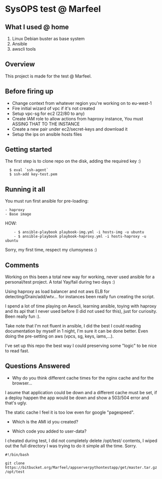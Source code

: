 # SysOPS test @ Marfeel

## What I used @ home

1. Linux Debian buster as base system
2. Ansible
3. awscli tools


## Overview

This project is made for the test @ Marfeel.


## Before firing up
  - Change context from whatever region you're working on to eu-west-1
  - Fire initial wizard of vpc if it's not created
  - Setup vpc-sg for ec2 (22/80 to any)
  - Create IAM role to allow actions from haproxy instance, You must ASSING THAT TO THE INSTANCE
  - Create a new pair under ec2/secret-keys and download it
  - Setup the ips on ansible hosts files


## Getting started

  The first step is to clone repo on the disk, adding the required key :)

```
  $ eval `ssh-agent`
  $ ssh-add key-test.pem
```

## Running it all

  You must run first ansible for pre-loading:

    - haproxy
    - Base image

  HOW: 
```  
    - $ ansible-playbook playbook-img.yml -i hosts-img -u ubuntu
    - $ ansible-playbook playbook-haproxy.yml -i hosts-haproxy -u ubuntu
```
Sorry, my first time, respect my clumsyness :)

## Comments
Working on this been a total new way for working, never used ansible for a personal/test project. A total Yay/fail during two days :)

Using haproxy as load balancer and not aws ELB for detecting/Drain/add/wtv... for instances been really fun creating the script.

I spend a lot of time playing on Awscli, learning ansible, toying with haproxy and its api that I never used before (I did not used for this), just for curiosity. Been really fun :).

Take note that I'm not fluent in ansible, I did the best I could reading documentation by myself in 1 night, I'm sure it can be done better. Even doing the pre-setting on aws (vpcs, sg, keys, iams,...).

I've set up this repo the best way I could preserving some "logic" to be nice to read fast.

## Questions Answered

- Why do you think different cache times for the nginx cache and for the browser...

I asume that application could be down and a different cache must be set, if a deploy happen the app would be down and show a 503/504 error and that's ugly.

The static cache I feel it is too low even for google "pagespeed".

- Which is the AMI id you created?


- Which code you added to user-data? 

I cheated during test, I did not completely delete /opt/test/ contents, I wiped out the full directory I was trying to do it simple all the time. Sorry.

```
#!/bin/bash

git clone https://bitbucket.org/Marfeel/appserverpythontestapp/get/master.tar.gz /opt/test

```

